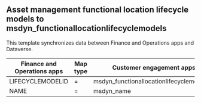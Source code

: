 ## Asset management functional location lifecycle models to msdyn_functionallocationlifecyclemodels

This template synchronizes data between Finance and Operations apps and Dataverse.

Finance and Operations apps | Map type | Customer engagement apps | Default value
---|---|---|---
LIFECYCLEMODELID | = | msdyn_functionallocationlifecyclemodel_id | 
NAME | = | msdyn_name | 

